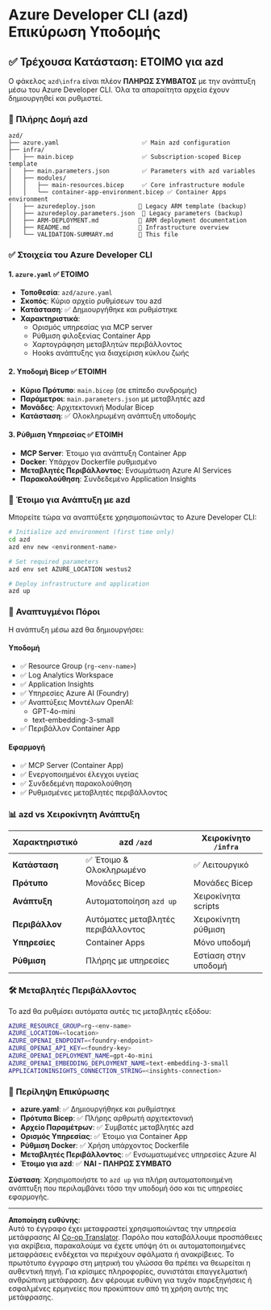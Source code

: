 <!--
CO_OP_TRANSLATOR_METADATA:
{
  "original_hash": "20ed201aa472e9936f4e0c5144626011",
  "translation_date": "2025-09-30T12:55:48+00:00",
  "source_file": "azd/infra/VALIDATION-SUMMARY.md",
  "language_code": "el"
}
-->
# Azure Developer CLI (azd) Επικύρωση Υποδομής

## ✅ **Τρέχουσα Κατάσταση: ΕΤΟΙΜΟ για azd**

Ο φάκελος `azd\infra` είναι πλέον **ΠΛΗΡΩΣ ΣΥΜΒΑΤΟΣ** με την ανάπτυξη μέσω του Azure Developer CLI. Όλα τα απαραίτητα αρχεία έχουν δημιουργηθεί και ρυθμιστεί.

### 📁 **Πλήρης Δομή azd**
```
azd/
├── azure.yaml                       ✅ Main azd configuration
├── infra/
│   ├── main.bicep                   ✅ Subscription-scoped Bicep template
│   ├── main.parameters.json         ✅ Parameters with azd variables
│   ├── modules/
│   │   ├── main-resources.bicep     ✅ Core infrastructure module
│   │   └── container-app-environment.bicep ✅ Container Apps environment
│   ├── azuredeploy.json            📄 Legacy ARM template (backup)
│   ├── azuredeploy.parameters.json  📄 Legacy parameters (backup)
│   ├── ARM-DEPLOYMENT.md           📄 ARM deployment documentation
│   ├── README.md                   📄 Infrastructure overview
│   └── VALIDATION-SUMMARY.md       📝 This file
```

### ✅ **Στοιχεία του Azure Developer CLI**

#### 1. `azure.yaml` ✅ **ΕΤΟΙΜΟ**
- **Τοποθεσία**: `azd/azure.yaml`
- **Σκοπός**: Κύριο αρχείο ρυθμίσεων του azd
- **Κατάσταση**: ✅ Δημιουργήθηκε και ρυθμίστηκε
- **Χαρακτηριστικά**:
  - Ορισμός υπηρεσίας για MCP server
  - Ρύθμιση φιλοξενίας Container App
  - Χαρτογράφηση μεταβλητών περιβάλλοντος
  - Hooks ανάπτυξης για διαχείριση κύκλου ζωής

#### 2. **Υποδομή Bicep** ✅ **ΕΤΟΙΜΗ**
- **Κύριο Πρότυπο**: `main.bicep` (σε επίπεδο συνδρομής)
- **Παράμετροι**: `main.parameters.json` με μεταβλητές azd
- **Μονάδες**: Αρχιτεκτονική Modular Bicep
- **Κατάσταση**: ✅ Ολοκληρωμένη ανάπτυξη υποδομής

#### 3. **Ρύθμιση Υπηρεσίας** ✅ **ΕΤΟΙΜΗ**
- **MCP Server**: Έτοιμο για ανάπτυξη Container App
- **Docker**: Υπάρχον Dockerfile ρυθμισμένο
- **Μεταβλητές Περιβάλλοντος**: Ενσωμάτωση Azure AI Services
- **Παρακολούθηση**: Συνδεδεμένο Application Insights

### 🚀 **Έτοιμο για Ανάπτυξη με azd**

Μπορείτε τώρα να αναπτύξετε χρησιμοποιώντας το Azure Developer CLI:

```bash
# Initialize azd environment (first time only)
cd azd
azd env new <environment-name>

# Set required parameters
azd env set AZURE_LOCATION westus2

# Deploy infrastructure and application
azd up
```

### 🎯 **Αναπτυγμένοι Πόροι**

Η ανάπτυξη μέσω azd θα δημιουργήσει:

#### **Υποδομή** 
- ✅ Resource Group (`rg-<env-name>`)
- ✅ Log Analytics Workspace
- ✅ Application Insights
- ✅ Υπηρεσίες Azure AI (Foundry)
- ✅ Αναπτύξεις Μοντέλων OpenAI:
  - GPT-4o-mini
  - text-embedding-3-small
- ✅ Περιβάλλον Container App

#### **Εφαρμογή**
- ✅ MCP Server (Container App)
- ✅ Ενεργοποιημένοι έλεγχοι υγείας
- ✅ Συνδεδεμένη παρακολούθηση
- ✅ Ρυθμισμένες μεταβλητές περιβάλλοντος

### 📊 **azd vs Χειροκίνητη Ανάπτυξη**

| Χαρακτηριστικό | azd `/azd` | Χειροκίνητο `/infra` |
|----------------|------------|----------------------|
| **Κατάσταση** | ✅ Έτοιμο & Ολοκληρωμένο | ✅ Λειτουργικό |
| **Πρότυπο** | Μονάδες Bicep | Μονάδες Bicep |
| **Ανάπτυξη** | Αυτοματοποίηση `azd up` | Χειροκίνητα scripts |
| **Περιβάλλον** | Αυτόματες μεταβλητές περιβάλλοντος | Χειροκίνητη ρύθμιση |
| **Υπηρεσίες** | Container Apps | Μόνο υποδομή |
| **Ρύθμιση** | Πλήρης με υπηρεσίες | Εστίαση στην υποδομή |

### 🛠️ **Μεταβλητές Περιβάλλοντος**

Το azd θα ρυθμίσει αυτόματα αυτές τις μεταβλητές εξόδου:

```bash
AZURE_RESOURCE_GROUP=rg-<env-name>
AZURE_LOCATION=<location>
AZURE_OPENAI_ENDPOINT=<foundry-endpoint>
AZURE_OPENAI_API_KEY=<foundry-key>
AZURE_OPENAI_DEPLOYMENT_NAME=gpt-4o-mini
AZURE_OPENAI_EMBEDDING_DEPLOYMENT_NAME=text-embedding-3-small
APPLICATIONINSIGHTS_CONNECTION_STRING=<insights-connection>
```

### 🚨 **Περίληψη Επικύρωσης**

- **azure.yaml**: ✅ Δημιουργήθηκε και ρυθμίστηκε
- **Πρότυπα Bicep**: ✅ Πλήρης αρθρωτή αρχιτεκτονική
- **Αρχείο Παραμέτρων**: ✅ Συμβατές μεταβλητές azd
- **Ορισμός Υπηρεσίας**: ✅ Έτοιμο για Container App
- **Ρύθμιση Docker**: ✅ Χρήση υπάρχοντος Dockerfile
- **Μεταβλητές Περιβάλλοντος**: ✅ Ενσωματωμένες υπηρεσίες Azure AI
- **Έτοιμο για azd**: ✅ **ΝΑΙ - ΠΛΗΡΩΣ ΣΥΜΒΑΤΟ**

**Σύσταση**: Χρησιμοποιήστε το `azd up` για πλήρη αυτοματοποιημένη ανάπτυξη που περιλαμβάνει τόσο την υποδομή όσο και τις υπηρεσίες εφαρμογής.

---

**Αποποίηση ευθύνης**:  
Αυτό το έγγραφο έχει μεταφραστεί χρησιμοποιώντας την υπηρεσία μετάφρασης AI [Co-op Translator](https://github.com/Azure/co-op-translator). Παρόλο που καταβάλλουμε προσπάθειες για ακρίβεια, παρακαλούμε να έχετε υπόψη ότι οι αυτοματοποιημένες μεταφράσεις ενδέχεται να περιέχουν σφάλματα ή ανακρίβειες. Το πρωτότυπο έγγραφο στη μητρική του γλώσσα θα πρέπει να θεωρείται η αυθεντική πηγή. Για κρίσιμες πληροφορίες, συνιστάται επαγγελματική ανθρώπινη μετάφραση. Δεν φέρουμε ευθύνη για τυχόν παρεξηγήσεις ή εσφαλμένες ερμηνείες που προκύπτουν από τη χρήση αυτής της μετάφρασης.